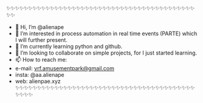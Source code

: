✨✨✨✨✨✨✨✨✨✨✨✨✨✨✨✨✨✨✨✨✨✨✨✨✨✨✨✨✨✨✨✨✨✨✨✨✨✨✨✨✨✨✨✨✨
- 👋 Hi, I’m @alienape
- 👀 I’m interested in process automation in real time events (PARTE) which I will further present.
- 🌱 I’m currently learning python and github.
- 💞️ I’m looking to collaborate on simple projects, for I just started learning. 
- 📫 How to reach me:
-   e-mail: vrf.amusementpark@gmail.com
-   insta: @aa.alienape
-   web: alienpae.xyz
✨✨✨✨✨✨✨✨✨✨✨✨✨✨✨✨✨✨✨✨✨✨✨✨✨✨✨✨✨✨✨✨✨✨✨✨✨✨✨✨✨✨✨✨✨
<!---
alienape/alienape is a ✨ special ✨ repository because its `README.md` (this file) appears on your GitHub profile.
You can click the Preview link to take a look at your changes.
--->
